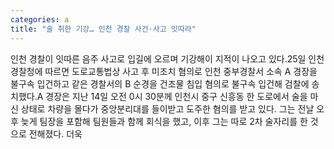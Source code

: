 ```yaml
---
categories: a
title: "술 취한 기강… 인천 경찰 사건·사고 잇따라"
---
```

인천 경찰이 잇따른 음주 사고로 입길에 오르며 기강해이 지적이 나오고 있다.25일 인천경찰청에 따르면 도로교통법상 사고 후 미조치 혐의로 인천 중부경찰서 소속 A 경장을 불구속 입건하고 같은 경찰서의 B 순경을 건조물 침입 혐의로 불구속 입건해 검찰에 송치했다.A 경장은 지난 14일 오전 0시 30분께 인천시 중구 신흥동 한 도로에서 술을 마신 상태로 차량을 몰다가 중앙분리대를 들이받고 도주한 혐의를 받고 있다. 그는 전날 오후 늦게 팀장을 포함해 팀원들과 함께 회식을 했고, 이후 그는 따로 2차 술자리를 한 것으로 전해졌다. 더욱